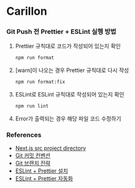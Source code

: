 # Carillon

### Git Push 전 Prettier + ESLint 실행 방법

1. Prettier 규칙대로 코드가 작성되어 있는지 확인

    ```bash
    npm run format
    ```

2. [warn]이 나오는 경우 Prettier 규칙대로 다시 작성

    ```bash
    npm run format:fix
    ```

3. ESLint로 ESLint 규칙대로 작성되어 있는지 확인

    ```bash
    npm run lint
    ```

4. Error가 출력되는 경우 해당 파일 코드 수정하기

### References

- [Next.js src project directory](https://www.geeksforgeeks.org/next-js-src-directory/)
- [Git 커밋 컨벤션](https://kdjun97.github.io/git-github/commit-convention/)
- [Git 브랜치 전략](https://junjunrecord.tistory.com/131)
- [ESLint + Prettier 설치](https://velog.io/@xmun74/Next.js-TS%EC%97%90%EC%84%9C-ESLint-Prettier-%EC%84%A4%EC%A0%95%ED%95%98%EA%B8%B0)
- [ESLint + Prettier 자동화](https://onlydev.tistory.com/122)